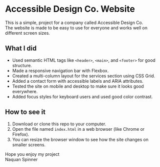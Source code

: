 # Accessible Design Co. Website

This is a simple, project for a company called Accessible Design Co.  
The website is made to be easy to use for everyone and works well on different screen sizes.

## What I did

- Used semantic HTML tags like `<header>`, `<main>`, and `<footer>` for good structure.  
- Made a responsive navigation bar with Flexbox.  
- Created a multi-column layout for the services section using CSS Grid.  
- Added a contact form with accessible labels and ARIA attributes.  
- Tested the site on mobile and desktop to make sure it looks good everywhere.  
- Added focus styles for keyboard users and used good color contrast.

## How to see it

1. Download or clone this repo to your computer.  
2. Open the file named `index.html` in a web browser (like Chrome or Firefox).  
3. You can resize the browser window to see how the site changes on smaller screens.


Hope you enjoy my project   
 Naquan Spinner
